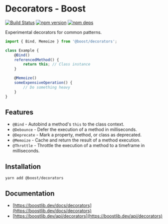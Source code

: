 # Decorators - Boost

[![Build Status](https://github.com/milesj/boost/workflows/Build/badge.svg)](https://github.com/milesj/boost/actions?query=branch%3Amaster)
[![npm version](https://badge.fury.io/js/%40boost%2Fdecorators.svg)](https://www.npmjs.com/package/@boost/decorators)
[![npm deps](https://david-dm.org/milesj/boost.svg?path=packages/decorators)](https://www.npmjs.com/package/@boost/decorators)

Experimental decorators for common patterns.

```ts
import { Bind, Memoize } from '@boost/decorators';

class Example {
	@Bind()
	referencedMethod() {
		return this; // Class instance
	}

	@Memoize()
	someExpensiveOperation() {
		// Do something heavy
	}
}
```

## Features

- `@Bind` - Autobind a method's `this` to the class context.
- `@Debounce` - Defer the execution of a method in milliseconds.
- `@Deprecate` - Mark a property, method, or class as deprecated.
- `@Memoize` - Cache and return the result of a method execution.
- `@Throttle` - Throttle the execution of a method to a timeframe in milliseconds.

## Installation

```
yarn add @boost/decorators
```

## Documentation

- [https://boostlib.dev/docs/decorators](https://boostlib.dev/docs/decorators)
- [https://boostlib.dev/api/decorators](https://boostlib.dev/api/decorators)
